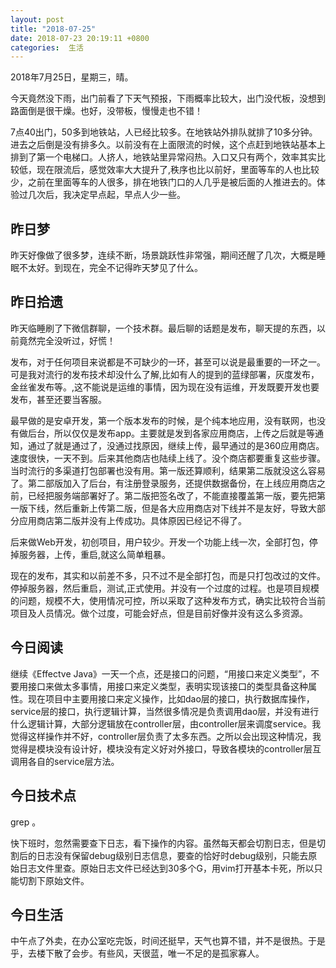 ```yaml
---
layout: post
title: "2018-07-25"
date: 2018-07-23 20:19:11 +0800
categories:  生活
---
```


2018年7月25日，星期三，晴。

今天竟然没下雨，出门前看了下天气预报，下雨概率比较大，出门没代板，没想到路面倒是很干燥。也好，没带板，慢慢走也不错！

7点40出门，50多到地铁站，人已经比较多。在地铁站外排队就排了10多分钟。进去之后倒是没有排多久。以前没有在上面限流的时候，这个点赶到地铁站基本上排到了第一个电梯口。人挤人，地铁站里异常闷热。入口又只有两个，效率其实比较低，现在限流后，感觉效率大大提升了,秩序也比以前好，里面等车的人也比较少，之前在里面等车的人很多，排在地铁门口的人几乎是被后面的人推进去的。体验过几次后，我决定早点起，早点人少一些。

## 昨日梦
昨天好像做了很多梦，连续不断，场景跳跃性非常强，期间还醒了几次，大概是睡眠不太好。到现在，完全不记得昨天梦见了什么。

## 昨日拾遗
昨天临睡刷了下微信群聊，一个技术群。最后聊的话题是发布，聊天提的东西，以前竟然完全没听过，好慌！

发布，对于任何项目来说都是不可缺少的一环，甚至可以说是最重要的一环之一。可是我对流行的发布技术却没什么了解,比如有人的提到的蓝绿部署，灰度发布，金丝雀发布等。,这不能说是运维的事情，因为现在没有运维，开发既要开发也要发布，甚至还要当客服。

最早做的是安卓开发，第一个版本发布的时候，是个纯本地应用，没有联网，也没有做后台，所以仅仅是发布app。主要就是发到各家应用商店，上传之后就是等通知，通过了就是通过了，没通过找原因，继续上传，最早通过的是360应用商店。速度很快，一天不到。后来其他商店也陆续上线了。没个商店都要重复这些步骤。当时流行的多渠道打包部署也没有用。第一版还算顺利，结果第二版就没这么容易了。第二部版加入了后台，有注册登录服务，还提供数据备份，在上线应用商店之前，已经把服务端部署好了。第二版把签名改了，不能直接覆盖第一版，要先把第一版下线，然后重新上传第二版，但是各大应用商店对下线并不是友好，导致大部分应用商店第二版并没有上传成功。具体原因已经记不得了。

后来做Web开发，初创项目，用户较少。开发一个功能上线一次，全部打包，停掉服务器，上传，重启,就这么简单粗暴。

现在的发布，其实和以前差不多，只不过不是全部打包，而是只打包改过的文件。停掉服务器，然后重启，测试,正式使用。并没有一个过度的过程。也是项目规模的问题，规模不大，使用情况可控，所以采取了这种发布方式，确实比较符合当前项目及人员情况。做个过度，可能会好点，但是目前好像并没有这么多资源。

## 今日阅读
继续《Effectve Java》一天一个点，还是接口的问题，“用接口来定义类型”，不要用接口来做太多事情，用接口来定义类型，表明实现该接口的类型具备这种属性。现在项目中主要用接口来定义操作，比如dao层的接口，执行数据库操作，service层的接口，执行逻辑计算，当然很多情况是负责调用dao层，并没有进行什么逻辑计算，大部分逻辑放在controller层，由controller层来调度service。我觉得这样操作并不好，controller层负责了太多东西。之所以会出现这种情况，我觉得是模块没有设计好，模块没有定义好对外接口，导致各模块的controller层互调用各自的service层方法。

## 今日技术点
grep 。

快下班时，忽然需要查下日志，看下操作的内容。虽然每天都会切割日志，但是切割后的日志没有保留debug级别日志信息，要查的恰好时debug级别，只能去原始日志文件里查。原始日志文件已经达到30多个G，用vim打开基本卡死，所以只能切割下原始文件。

## 今日生活
中午点了外卖，在办公室吃完饭，时间还挺早，天气也算不错，并不是很热。于是乎，去楼下散了会步。有些风，天很蓝，唯一不足的是孤家寡人。